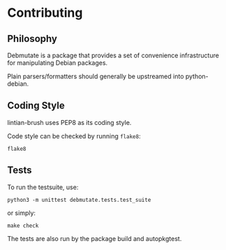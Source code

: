 Contributing
============

Philosophy
----------

Debmutate is a package that provides a set of convenience infrastructure for
manipulating Debian packages.

Plain parsers/formatters should generally be upstreamed into python-debian.

Coding Style
------------

lintian-brush uses PEP8 as its coding style.

Code style can be checked by running ``flake8``:

```shell
flake8
```

Tests
-----

To run the testsuite, use:

```shell
python3 -m unittest debmutate.tests.test_suite
```

or simply:

```shell
make check
```

The tests are also run by the package build and autopkgtest.
